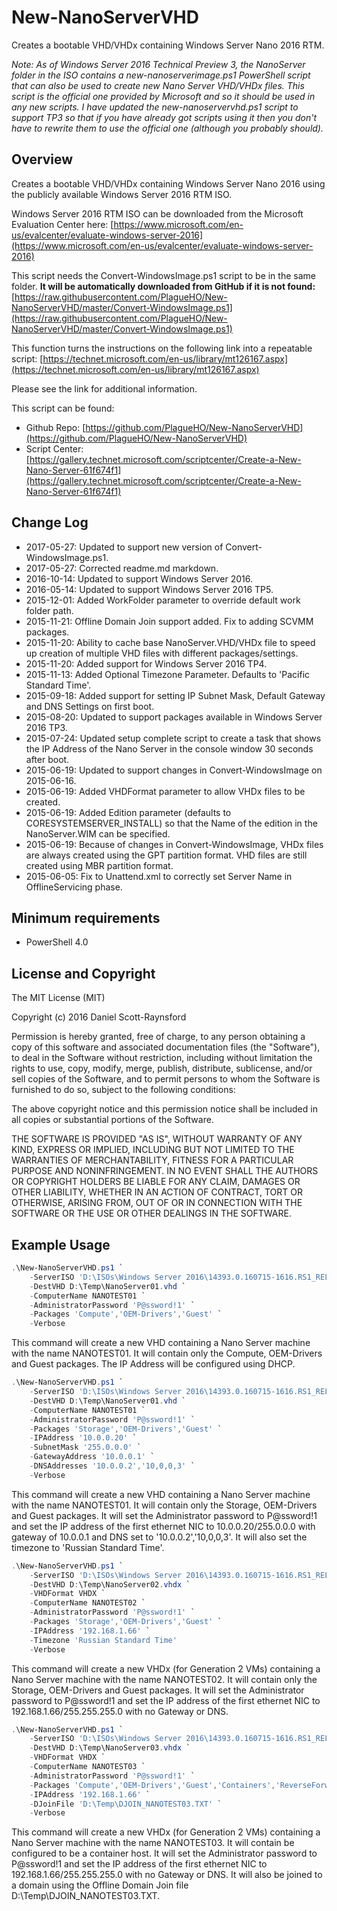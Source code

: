 # New-NanoServerVHD

Creates a bootable VHD/VHDx containing Windows Server Nano 2016 RTM.

_Note: As of Windows Server 2016 Technical Preview 3, the NanoServer folder in the ISO contains a new-nanoserverimage.ps1 PowerShell script that can also be used to create new Nano Server VHD/VHDx files. This script is the official one provided by Microsoft and so it should be used in any new scripts. I have updated the new-nanoservervhd.ps1 script to support TP3 so that if you have already got scripts using it then you don't have to rewrite them to use the official one (although you probably should)._

## Overview

Creates a bootable VHD/VHDx containing Windows Server Nano 2016 using the publicly available Windows Server 2016 RTM ISO.

Windows Server 2016 RTM ISO can be downloaded from the Microsoft Evaluation Center here: [https://www.microsoft.com/en-us/evalcenter/evaluate-windows-server-2016](https://www.microsoft.com/en-us/evalcenter/evaluate-windows-server-2016)

This script needs the Convert-WindowsImage.ps1 script to be in the same folder.
**It will be automatically downloaded from GitHub if it is not found:** [https://raw.githubusercontent.com/PlagueHO/New-NanoServerVHD/master/Convert-WindowsImage.ps1](https://raw.githubusercontent.com/PlagueHO/New-NanoServerVHD/master/Convert-WindowsImage.ps1)

This function turns the instructions on the following link into a repeatable script: [https://technet.microsoft.com/en-us/library/mt126167.aspx](https://technet.microsoft.com/en-us/library/mt126167.aspx)

Please see the link for additional information.

This script can be found:

- Github Repo: [https://github.com/PlagueHO/New-NanoServerVHD](https://github.com/PlagueHO/New-NanoServerVHD)
- Script Center: [https://gallery.technet.microsoft.com/scriptcenter/Create-a-New-Nano-Server-61f674f1](https://gallery.technet.microsoft.com/scriptcenter/Create-a-New-Nano-Server-61f674f1)

## Change Log

- 2017-05-27: Updated to support new version of Convert-WindowsImage.ps1.
- 2017-05-27: Corrected readme.md markdown.
- 2016-10-14: Updated to support Windows Server 2016.
- 2016-05-14: Updated to support Windows Server 2016 TP5.
- 2015-12-01: Added WorkFolder parameter to override default work folder path.
- 2015-11-21: Offline Domain Join support added. Fix to adding SCVMM packages.
- 2015-11-20: Ability to cache base NanoServer.VHD/VHDx file to speed up creation of multiple VHD files with different packages/settings.
- 2015-11-20: Added support for Windows Server 2016 TP4.
- 2015-11-13: Added Optional Timezone Parameter. Defaults to 'Pacific Standard Time'.
- 2015-09-18: Added support for setting IP Subnet Mask, Default Gateway and DNS Settings on first boot.
- 2015-08-20: Updated to support packages available in Windows Server 2016 TP3.
- 2015-07-24: Updated setup complete script to create a task that shows the IP Address of the Nano Server in the console window 30 seconds after boot.
- 2015-06-19: Updated to support changes in Convert-WindowsImage on 2015-06-16.
- 2015-06-19: Added VHDFormat parameter to allow VHDx files to be created.
- 2015-06-19: Added Edition parameter (defaults to CORESYSTEMSERVER_INSTALL) so that the Name of the edition in the NanoServer.WIM can be specified.
- 2015-06-19: Because of changes in Convert-WindowsImage, VHDx files are always created using the GPT partition format. VHD files are still created using MBR partition format.
- 2015-06-05: Fix to Unattend.xml to correctly set Server Name in OfflineServicing phase.

## Minimum requirements

- PowerShell 4.0


## License and Copyright

The MIT License (MIT)

Copyright (c) 2016 Daniel Scott-Raynsford

Permission is hereby granted, free of charge, to any person obtaining a copy
of this software and associated documentation files (the "Software"), to deal
in the Software without restriction, including without limitation the rights
to use, copy, modify, merge, publish, distribute, sublicense, and/or sell
copies of the Software, and to permit persons to whom the Software is
furnished to do so, subject to the following conditions:

The above copyright notice and this permission notice shall be included in all
copies or substantial portions of the Software.

THE SOFTWARE IS PROVIDED "AS IS", WITHOUT WARRANTY OF ANY KIND, EXPRESS OR
IMPLIED, INCLUDING BUT NOT LIMITED TO THE WARRANTIES OF MERCHANTABILITY,
FITNESS FOR A PARTICULAR PURPOSE AND NONINFRINGEMENT. IN NO EVENT SHALL THE
AUTHORS OR COPYRIGHT HOLDERS BE LIABLE FOR ANY CLAIM, DAMAGES OR OTHER
LIABILITY, WHETHER IN AN ACTION OF CONTRACT, TORT OR OTHERWISE, ARISING FROM,
OUT OF OR IN CONNECTION WITH THE SOFTWARE OR THE USE OR OTHER DEALINGS IN THE
SOFTWARE.


## Example Usage

```powershell
.\New-NanoServerVHD.ps1 `
    -ServerISO 'D:\ISOs\Windows Server 2016\14393.0.160715-1616.RS1_RELEASE_SERVER_EVAL_X64FRE_EN-US.ISO' `
    -DestVHD D:\Temp\NanoServer01.vhd `
    -ComputerName NANOTEST01 `
    -AdministratorPassword 'P@ssword!1' `
    -Packages 'Compute','OEM-Drivers','Guest' `
    -Verbose
```

This command will create a new VHD containing a Nano Server machine with the name NANOTEST01. It will contain only the Compute, OEM-Drivers and Guest packages. The IP Address will be configured using DHCP.

```powershell
.\New-NanoServerVHD.ps1 `
    -ServerISO 'D:\ISOs\Windows Server 2016\14393.0.160715-1616.RS1_RELEASE_SERVER_EVAL_X64FRE_EN-US.ISO' `
    -DestVHD D:\Temp\NanoServer01.vhd `
    -ComputerName NANOTEST01 `
    -AdministratorPassword 'P@ssword!1' `
    -Packages 'Storage','OEM-Drivers','Guest' `
    -IPAddress '10.0.0.20' `
    -SubnetMask '255.0.0.0' `
    -GatewayAddress '10.0.0.1' `
    -DNSAddresses '10.0.0.2','10,0,0,3' `
    -Verbose
```

This command will create a new VHD containing a Nano Server machine with the name NANOTEST01. It will contain only the Storage, OEM-Drivers and Guest packages. It will set the Administrator password to P@ssword!1 and set the IP address of the first ethernet NIC to 10.0.0.20/255.0.0.0 with gateway of 10.0.0.1 and DNS set to '10.0.0.2','10,0,0,3'. It will also set the timezone to 'Russian Standard Time'.

```powershell
.\New-NanoServerVHD.ps1 `
    -ServerISO 'D:\ISOs\Windows Server 2016\14393.0.160715-1616.RS1_RELEASE_SERVER_EVAL_X64FRE_EN-US.ISO' `
    -DestVHD D:\Temp\NanoServer02.vhdx `
    -VHDFormat VHDX `
    -ComputerName NANOTEST02 `
    -AdministratorPassword 'P@ssword!1' `
    -Packages 'Storage','OEM-Drivers','Guest' `
    -IPAddress '192.168.1.66' `
    -Timezone 'Russian Standard Time'
    -Verbose
```

This command will create a new VHDx (for Generation 2 VMs) containing a Nano Server machine with the name NANOTEST02. It will contain only the Storage, OEM-Drivers and Guest packages. It will set the Administrator password to P@ssword!1 and set the IP address of the first ethernet NIC to 192.168.1.66/255.255.255.0 with no Gateway or DNS.

```powershell
.\New-NanoServerVHD.ps1 `
    -ServerISO 'D:\ISOs\Windows Server 2016\14393.0.160715-1616.RS1_RELEASE_SERVER_EVAL_X64FRE_EN-US.ISO' `
    -DestVHD D:\Temp\NanoServer03.vhdx `
    -VHDFormat VHDX `
    -ComputerName NANOTEST03 `
    -AdministratorPassword 'P@ssword!1' `
    -Packages 'Compute','OEM-Drivers','Guest','Containers','ReverseForwarders' `
    -IPAddress '192.168.1.66' `
    -DJoinFile 'D:\Temp\DJOIN_NANOTEST03.TXT' `
    -Verbose
```

This command will create a new VHDx (for Generation 2 VMs) containing a Nano Server machine with the name NANOTEST03. It will contain be configured to be a container host. It will set the Administrator password to P@ssword!1 and set the IP address of the first ethernet NIC to 192.168.1.66/255.255.255.0 with no Gateway or DNS. It will also be joined to a domain using the Offline Domain Join file D:\Temp\DJOIN_NANOTEST03.TXT.
